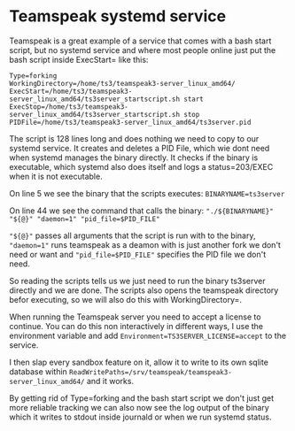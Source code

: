 # Teamspeak systemd service

Teamspeak is a great example of a service that comes with a bash start script, but no systemd service and where most people online just put the bash script inside ExecStart= like this:

```
Type=forking
WorkingDirectory=/home/ts3/teamspeak3-server_linux_amd64/
ExecStart=/home/ts3/teamspeak3-server_linux_amd64/ts3server_startscript.sh start
ExecStop=/home/ts3/teamspeak3-server_linux_amd64/ts3server_startscript.sh stop
PIDFile=/home/ts3/teamspeak3-server_linux_amd64/ts3server.pid
```

The script is 128 lines long and does nothing we need to copy to our systemd service. It creates and deletes a PID File, which wie dont need when systemd manages the binary directly. It checks if the binary is executable, which systemd also does itself and logs a status=203/EXEC when it is not executable.

On line 5 we see the binary that the scripts executes: `BINARYNAME=ts3server`

On line 44 we see the command that calls the binary: `"./${BINARYNAME}" "${@}" "daemon=1" "pid_file=$PID_FILE"`

`"${@}"` passes all arguments that the script is run with to the binary, `"daemon=1"` runs teamspeak as a deamon with is just another fork we don't need or want and `"pid_file=$PID_FILE"` specifies the PID file we don't need.

So reading the scripts tells us we just need to run the binary ts3server directly and we are done. The scripts also opens the teamspeak directory befor executing, so we will also do this with WorkingDirectory=.

When running the Teamspeak server you need to accept a license to continue. You can do this non interactively in different ways, I use the environment variable and add `Environment=TS3SERVER_LICENSE=accept` to the service.

I then slap every sandbox feature on it, allow it to write to its own sqlite database within `ReadWritePaths=/srv/teamspeak/teamspeak3-server_linux_amd64/` and it works.

By getting rid of Type=forking and the bash start script we don't just get more reliable tracking we can also now see the log output of the binary which it writes to stdout inside journald or when we run systemd status.
